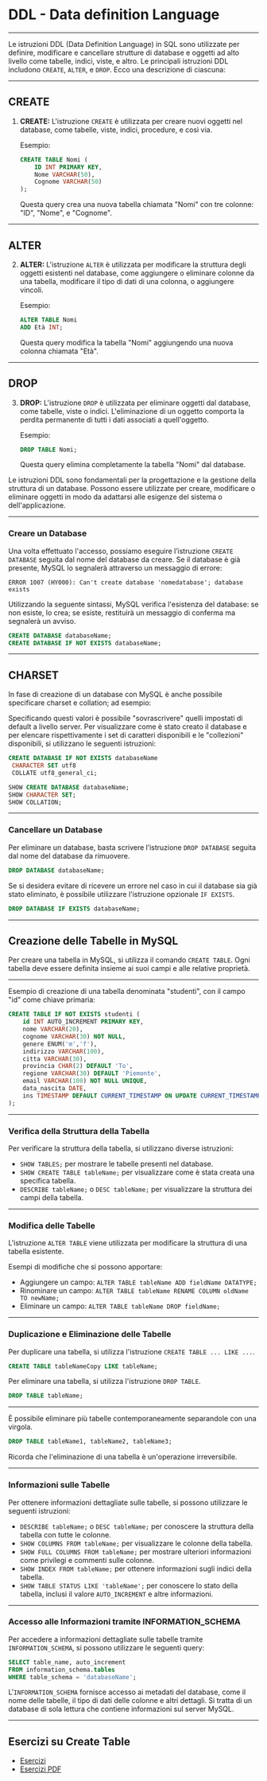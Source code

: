 # DDL - Data definition Language

---

Le istruzioni DDL (Data Definition Language) in SQL sono utilizzate per definire, modificare e cancellare strutture di database e oggetti ad alto livello come tabelle, indici, viste, e altro. Le principali istruzioni DDL includono `CREATE`, `ALTER`, e `DROP`. Ecco una descrizione di ciascuna:

---

## CREATE

1. **CREATE:** L'istruzione `CREATE` è utilizzata per creare nuovi oggetti nel database, come tabelle, viste, indici, procedure, e così via.

   Esempio:

   ```sql
   CREATE TABLE Nomi (
       ID INT PRIMARY KEY,
       Nome VARCHAR(50),
       Cognome VARCHAR(50)
   );
   ```

   Questa query crea una nuova tabella chiamata "Nomi" con tre colonne: "ID", "Nome", e "Cognome".

---

## ALTER

2. **ALTER:** L'istruzione `ALTER` è utilizzata per modificare la struttura degli oggetti esistenti nel database, come aggiungere o eliminare colonne da una tabella, modificare il tipo di dati di una colonna, o aggiungere vincoli.

   Esempio:

   ```sql
   ALTER TABLE Nomi
   ADD Età INT;
   ```

   Questa query modifica la tabella "Nomi" aggiungendo una nuova colonna chiamata "Età".

---

## DROP

3. **DROP:** L'istruzione `DROP` è utilizzata per eliminare oggetti dal database, come tabelle, viste o indici. L'eliminazione di un oggetto comporta la perdita permanente di tutti i dati associati a quell'oggetto.

   Esempio:

   ```sql
   DROP TABLE Nomi;
   ```

   Questa query elimina completamente la tabella "Nomi" dal database.

Le istruzioni DDL sono fondamentali per la progettazione e la gestione della struttura di un database. Possono essere utilizzate per creare, modificare o eliminare oggetti in modo da adattarsi alle esigenze del sistema o dell'applicazione.

---

### Creare un Database

Una volta effettuato l'accesso, possiamo eseguire l’istruzione `CREATE DATABASE` seguita dal nome del database da creare. Se il database è già presente, MySQL lo segnalerà attraverso un messaggio di errore:

```
ERROR 1007 (HY000): Can't create database 'nomedatabase'; database exists
```

Utilizzando la seguente sintassi, MySQL verifica l'esistenza del database: se non esiste, lo crea; se esiste, restituirà un messaggio di conferma ma segnalerà un avviso.

```sql
CREATE DATABASE databaseName;
CREATE DATABASE IF NOT EXISTS databaseName;
```

---

## CHARSET

In fase di creazione di un database con MySQL è anche possibile specificare charset e collation; ad esempio:

Specificando questi valori è possibile "sovrascrivere" quelli impostati di default a livello server. Per visualizzare come è stato creato il database e per elencare rispettivamente i set di caratteri disponibili e le "collezioni" disponibili, si utilizzano le seguenti istruzioni:

```sql
CREATE DATABASE IF NOT EXISTS databaseName
 CHARACTER SET utf8
 COLLATE utf8_general_ci;

SHOW CREATE DATABASE databaseName;
SHOW CHARACTER SET;
SHOW COLLATION;
```

---

### Cancellare un Database

Per eliminare un database, basta scrivere l’istruzione `DROP DATABASE` seguita dal nome del database da rimuovere.

```sql
DROP DATABASE databaseName;
```

Se si desidera evitare di ricevere un errore nel caso in cui il database sia già stato eliminato, è possibile utilizzare l'istruzione opzionale `IF EXISTS`.

```sql
DROP DATABASE IF EXISTS databaseName;
```

---

## Creazione delle Tabelle in MySQL

Per creare una tabella in MySQL, si utilizza il comando `CREATE TABLE`. Ogni tabella deve essere definita insieme ai suoi campi e alle relative proprietà.

---

Esempio di creazione di una tabella denominata "studenti", con il campo "id" come chiave primaria:

```sql
CREATE TABLE IF NOT EXISTS studenti (
    id INT AUTO_INCREMENT PRIMARY KEY,
    nome VARCHAR(20),
    cognome VARCHAR(30) NOT NULL,
    genere ENUM('m','f'),
    indirizzo VARCHAR(100),
    citta VARCHAR(30),
    provincia CHAR(2) DEFAULT 'To',
    regione VARCHAR(30) DEFAULT 'Piemonte',
    email VARCHAR(100) NOT NULL UNIQUE,
    data_nascita DATE,
    ins TIMESTAMP DEFAULT CURRENT_TIMESTAMP ON UPDATE CURRENT_TIMESTAMP
);
```

---

### Verifica della Struttura della Tabella

Per verificare la struttura della tabella, si utilizzano diverse istruzioni:

- `SHOW TABLES;` per mostrare le tabelle presenti nel database.
- `SHOW CREATE TABLE tableName;` per visualizzare come è stata creata una specifica tabella.
- `DESCRIBE tableName;` o `DESC tableName;` per visualizzare la struttura dei campi della tabella.

---

### Modifica delle Tabelle

L'istruzione `ALTER TABLE` viene utilizzata per modificare la struttura di una tabella esistente.

Esempi di modifiche che si possono apportare:

- Aggiungere un campo: `ALTER TABLE tableName ADD fieldName DATATYPE;`
- Rinominare un campo: `ALTER TABLE tableName RENAME COLUMN oldName TO newName;`
- Eliminare un campo: `ALTER TABLE tableName DROP fieldName;`

---

### Duplicazione e Eliminazione delle Tabelle

Per duplicare una tabella, si utilizza l'istruzione `CREATE TABLE ... LIKE ...`.

```sql
CREATE TABLE tableNameCopy LIKE tableName;
```

Per eliminare una tabella, si utilizza l'istruzione `DROP TABLE`.

```sql
DROP TABLE tableName;
```

---

È possibile eliminare più tabelle contemporaneamente separandole con una virgola.

```sql
DROP TABLE tableName1, tableName2, tableName3;
```

Ricorda che l'eliminazione di una tabella è un'operazione irreversibile.

---

### Informazioni sulle Tabelle

Per ottenere informazioni dettagliate sulle tabelle, si possono utilizzare le seguenti istruzioni:

- `DESCRIBE tableName;` o `DESC tableName;` per conoscere la struttura della tabella con tutte le colonne.
- `SHOW COLUMNS FROM tableName;` per visualizzare le colonne della tabella.
- `SHOW FULL COLUMNS FROM tableName;` per mostrare ulteriori informazioni come privilegi e commenti sulle colonne.
- `SHOW INDEX FROM tableName;` per ottenere informazioni sugli indici della tabella.
- `SHOW TABLE STATUS LIKE 'tableName';` per conoscere lo stato della tabella, inclusi il valore `AUTO_INCREMENT` e altre informazioni.

---

### Accesso alle Informazioni tramite INFORMATION_SCHEMA

Per accedere a informazioni dettagliate sulle tabelle tramite `INFORMATION_SCHEMA`, si possono utilizzare le seguenti query:

```sql
SELECT table_name, auto_increment
FROM information_schema.tables
WHERE table_schema = 'databaseName';
```

L'`INFORMATION_SCHEMA` fornisce accesso ai metadati del database, come il nome delle tabelle, il tipo di dati delle colonne e altri dettagli. Si tratta di un database di sola lettura che contiene informazioni sul server MySQL.

---

## Esercizi su Create Table

- [Esercizi](../02_SQL_Fondamenti/99_esempi_create_table.md)
- [Esercizi PDF](../02_SQL_Fondamenti/99_esempi_create_table.pdf)